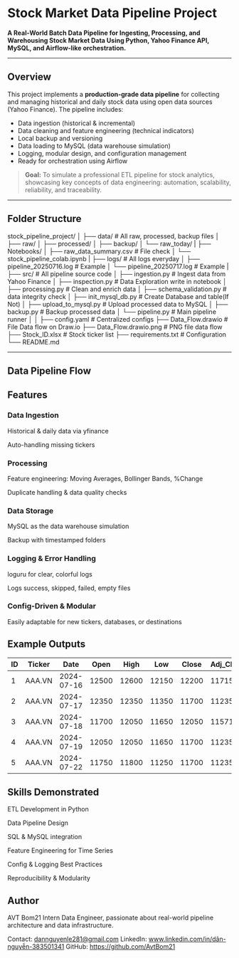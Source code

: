 # Stock Market Data Pipeline Project

**A Real-World Batch Data Pipeline for Ingesting, Processing, and Warehousing Stock Market Data Using Python, Yahoo Finance API, MySQL, and Airflow-like orchestration.**

---

## Overview

This project implements a **production-grade data pipeline** for collecting and managing historical and daily stock data using open data sources (Yahoo Finance). The pipeline includes:

- Data ingestion (historical & incremental)
- Data cleaning and feature engineering (technical indicators)
- Local backup and versioning
- Data loading to MySQL (data warehouse simulation)
- Logging, modular design, and configuration management
- Ready for orchestration using Airflow

> **Goal:** To simulate a professional ETL pipeline for stock analytics, showcasing key concepts of data engineering: automation, scalability, reliability, and traceability.

---

## Folder Structure
stock_pipeline_project/
│
├── data/ # All raw, processed, backup files
│ ├── raw/
│ ├── processed/
│ ├── backup/
│ └── raw_today/
|
├── Notebooks/
│ ├── raw_data_summary.csv # File check
│ └── stock_pipeline_colab.ipynb
|
├── logs/ # All logs everyday
│ ├── pipeline_20250716.log # Example
│ └── pipeline_20250717.log # Example
|
├── src/ # All pipeline source code
│ ├── ingestion.py # Ingest data from Yahoo Finance
│ ├── inspection.py # Data Exploration write in notebook
│ ├── processing.py # Clean and enrich data
│ ├── schema_validation.py # data integrity check
│ ├── init_mysql_db.py # Create Database and table(If Not)
│ ├── upload_to_mysql.py # Upload processed data to MySQL
│ ├── backup.py # Backup processed data
│ └── pipeline.py # Main pipeline runner
│
│
├── config.yaml # Centralized configs
├── Data_Flow.drawio # File Data flow on Draw.io
├── Data_Flow.drawio.png # PNG file data flow
├── Stock_ID.xlsx # Stock ticker list
├── requirements.txt # Configuration
└── README.md

---

## Data Pipeline Flow




## Features
### Data Ingestion

Historical & daily data via yfinance

Auto-handling missing tickers

### Processing

Feature engineering: Moving Averages, Bollinger Bands, %Change

Duplicate handling & data quality checks

### Data Storage

MySQL as the data warehouse simulation

Backup with timestamped folders

### Logging & Error Handling

loguru for clear, colorful logs

Logs success, skipped, failed, empty files

### Config-Driven & Modular

Easily adaptable for new tickers, databases, or destinations

## Example Outputs
| ID | Ticker | Date       | Open  | High  | Low   | Close | Adj_Close | Volume  | MA10 | MA50 | Pct_Change | BB_Upper | BB_Lower |
| -- | ------ | ---------- | ----- | ----- | ----- | ----- | ---------- | ------- | ---- | ---- | ----------- | --------- | --------- |
| 1  | AAA.VN | 2024-07-16 | 12500 | 12600 | 12150 | 12200 | 11715.2    | 6840800 | NULL | NULL | NULL        | NULL      | NULL      |
| 2  | AAA.VN | 2024-07-17 | 12350 | 12350 | 11350 | 11700 | 11235.1    | 9067900 | NULL | NULL | -4.09836    | NULL      | NULL      |
| 3  | AAA.VN | 2024-07-18 | 11700 | 12050 | 11650 | 12050 | 11571.2    | 6755000 | NULL | NULL | 2.99145     | NULL      | NULL      |
| 4  | AAA.VN | 2024-07-19 | 12050 | 12050 | 11650 | 11700 | 11235.1    | 4318100 | NULL | NULL | -2.90456    | NULL      | NULL      |
| 5  | AAA.VN | 2024-07-22 | 11750 | 11800 | 11250 | 11700 | 11235.1    | 6214100 | NULL | NULL | 0.00000     | NULL      | NULL      |


## Skills Demonstrated
ETL Development in Python

Data Pipeline Design

SQL & MySQL integration

Feature Engineering for Time Series

Config & Logging Best Practices

Reproducibility & Modularity

## Author
AVT Bom21
Intern Data Engineer, passionate about real-world pipeline architecture and data infrastructure.

Contact: dannguyenle281@gmail.com
LinkedIn: www.linkedin.com/in/dân-nguyễn-383501341
GitHub: https://github.com/AvtBom21